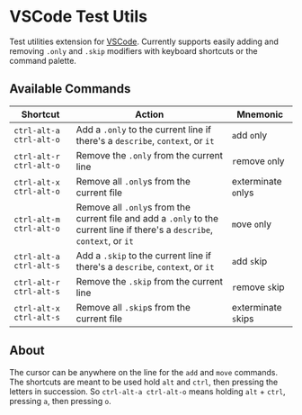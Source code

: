 # VSCode Test Utils

Test utilities extension for [VSCode](https://code.visualstudio.com). Currently supports easily adding and removing `.only` and `.skip` modifiers with keyboard shortcuts or the command palette.

## Available Commands

| Shortcut | Action | Mnemonic |
| -------- | ------ | -------- |
| `ctrl-alt-a ctrl-alt-o` | Add a `.only` to the current line if there's a `describe`, `context`, or `it` | `a`dd `o`nly |
| `ctrl-alt-r ctrl-alt-o` | Remove the `.only` from the current line | `r`emove `o`nly |
| `ctrl-alt-x ctrl-alt-o` | Remove all `.only`s from the current file | e`x`terminate `o`nlys |
| `ctrl-alt-m ctrl-alt-o` | Remove all `.only`s from the current file and add a `.only` to the current line if there's a `describe`, `context`, or `it` | `m`ove `o`nly |
| `ctrl-alt-a ctrl-alt-s` | Add a `.skip` to the current line if there's a `describe`, `context`, or `it` | `a`dd `s`kip |
| `ctrl-alt-r ctrl-alt-s` | Remove the `.skip` from the current line | `r`emove `s`kip |
| `ctrl-alt-x ctrl-alt-s` | Remove all `.skip`s from the current file | e`x`terminate `s`kips |

## About

The cursor can be anywhere on the line for the `add` and `move` commands. The shortcuts are meant to be used hold `alt` and `ctrl`, then pressing the letters in succession. So `ctrl-alt-a ctrl-alt-o` means holding `alt` + `ctrl`, pressing `a`, then pressing `o`.
